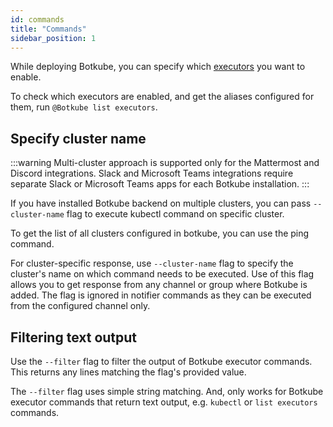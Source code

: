 ```yaml
---
id: commands
title: "Commands"
sidebar_position: 1
---
```


While deploying Botkube, you can specify which [executors](../../configuration/executor) you want to enable.

To check which executors are enabled, and get the aliases configured for them, run `@Botkube list executors`.

## Specify cluster name

:::warning
Multi-cluster approach is supported only for the Mattermost and Discord integrations. Slack and Microsoft Teams integrations require separate Slack or Microsoft Teams apps for each Botkube installation.
:::

If you have installed Botkube backend on multiple clusters, you can pass `--cluster-name` flag to execute kubectl command on specific cluster.

To get the list of all clusters configured in botkube, you can use the ping command.

For cluster-specific response, use `--cluster-name` flag to specify the cluster's name on which command needs to be executed.
Use of this flag allows you to get response from any channel or group where Botkube is added.
The flag is ignored in notifier commands as they can be executed from the configured channel only.

## Filtering text output

Use the `--filter` flag to filter the output of Botkube executor commands. This returns any lines matching the flag's provided value.

The `--filter` flag uses simple string matching. And, only works for Botkube executor commands that return text output, e.g. `kubectl` or `list executors` commands.

